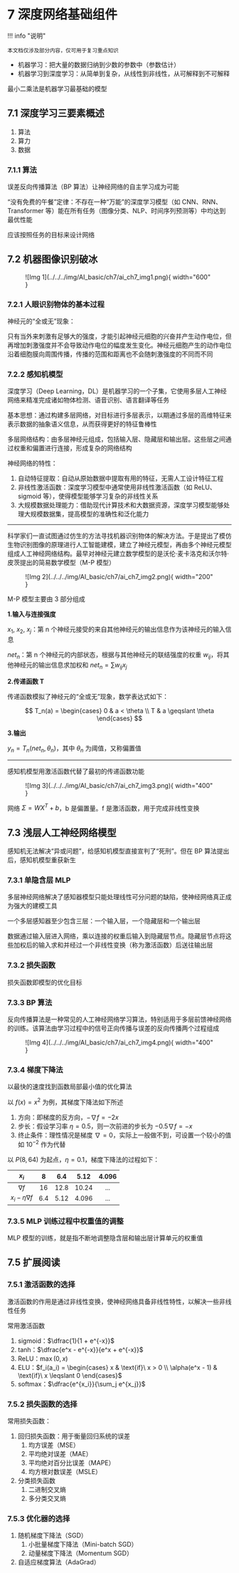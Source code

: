 # 7 深度网络基础组件

<!-- !!! tip "说明"

    本文档正在更新中…… -->

!!! info "说明"

    本文档仅涉及部分内容，仅可用于复习重点知识

- 机器学习：把大量的数据归纳到少数的参数中（参数估计）
- 机器学习到深度学习：从简单到复杂，从线性到非线性，从可解释到不可解释

最小二乘法是机器学习最基础的模型

## 7.1 深度学习三要素概述

1. 算法
2. 算力
3. 数据

### 7.1.1 算法

误差反向传播算法（BP 算法）让神经网络的自主学习成为可能

“没有免费的午餐”定律：不存在一种“万能”的深度学习模型（如 CNN、RNN、Transformer 等）能在所有任务（图像分类、NLP、时间序列预测等）中均达到最优性能

应该按照任务的目标来设计网络

## 7.2 机器图像识别破冰

<figure markdown="span">
  ![Img 1](../../../img/AI_basic/ch7/ai_ch7_img1.png){ width="600" }
</figure>

### 7.2.1 人眼识别物体的基本过程

神经元的“全或无”现象：

只有当外来刺激有足够大的强度，才能引起神经元细胞的兴奋并产生动作电位，但再增加刺激强度并不会导致动作电位的幅度发生变化。神经元细胞产生的动作电位沿着细胞膜向周围传播，传播的范围和距离也不会随刺激强度的不同而不同

### 7.2.2 感知机模型

深度学习（Deep Learning，DL）是机器学习的一个子集，它使用多层人工神经网络来精准完成诸如物体检测、语音识别、语言翻译等任务

基本思想：通过构建多层网络，对目标进行多层表示，以期通过多层的高维特征来表示数据的抽象语义信息，从而获得更好的特征鲁棒性

多层网络结构：由多层神经元组成，包括输入层、隐藏层和输出层。这些层之间通过权重和偏置进行连接，形成复杂的网络结构

神经网络的特性：

1. 自动特征提取：自动从原始数据中提取有用的特征，无需人工设计特征工程
2. 非线性激活函数：深度学习模型中通常使用非线性激活函数（如 ReLU、sigmoid 等），使得模型能够学习复杂的非线性关系
3. 大规模数据处理能力：借助现代计算技术和大数据资源，深度学习模型能够处理大规模数据集，提高模型的准确性和泛化能力

---

科学家们一直试图通过仿生的方法寻找机器识别物体的解决方法。于是提出了模仿生物识别图像的原理进行人工智能建模，建立了神经元模型，再由多个神经元模型组成人工神经网络结构。最早对神经元建立数学模型的是沃伦·麦卡洛克和沃尔特·皮茨提出的简易数学模型（M-P 模型）

<figure markdown="span">
  ![Img 2](../../../img/AI_basic/ch7/ai_ch7_img2.png){ width="200" }
</figure>

M-P 模型主要由 3 部分组成

**1.输入与连接强度**

$x_1,\ x_2,\ x_j$：第 n 个神经元接受的来自其他神经元的输出信息作为该神经元的输入信息

$net_n$：第 n 个神经元的内部状态，根据与其他神经元的联结强度的权重 $w_{ij}$，将其他神经元的输出信息求加权和 $net_n = \sum w_{ij}x_j$

**2.传递函数 T**

传递函数模拟了神经元的“全或无”现象，数学表达式如下：

$$
T_n(a) = \begin{cases}
    0 & a < \theta \\
    T & a \geqslant \theta
\end{cases}
$$

**3.输出**

$y_n = T_n(net_n, \theta_n)$，其中 $\theta_n$ 为阈值，又称偏置值

---

感知机模型用激活函数代替了最初的传递函数功能

<figure markdown="span">
  ![Img 3](../../../img/AI_basic/ch7/ai_ch7_img3.png){ width="400" }
</figure>

网络 $\Sigma = WX^T + b$，b 是偏置量。f 是激活函数，用于完成非线性变换

## 7.3 浅层人工神经网络模型

感知机无法解决“异或问题”，给感知机模型直接宣判了“死刑”。但在 BP 算法提出后，感知机模型重获新生

### 7.3.1 单隐含层 MLP

多层神经网络解决了感知器模型只能处理线性可分问题的缺陷，使神经网络真正成为强大的建模工具

一个多层感知器至少包含三层：一个输入层，一个隐藏层和一个输出层

数据通过输入层进入网络，乘以连接的权重后输入到隐藏层节点。隐藏层节点将这些加权后的输入求和并经过一个非线性变换（称为激活函数）后送往输出层

### 7.3.2 损失函数

损失函数即模型的优化目标

### 7.3.3 BP 算法

反向传播算法是一种常见的人工神经网络学习算法，特别适用于多层前馈神经网络的训练。该算法由学习过程中的信号正向传播与误差的反向传播两个过程组成

<figure markdown="span">
  ![Img 4](../../../img/AI_basic/ch7/ai_ch7_img4.png){ width="400" }
</figure>

### 7.3.4 梯度下降法

以最快的速度找到函数局部最小值的优化算法

以 $f(x) = x^2$ 为例，其梯度下降法如下所述

1. 方向：即梯度的反方向，$-\nabla f=-2x$
2. 步长：假设学习率 $\eta = 0.5$，则一次前进的步长为 $-0.5\nabla f = -x$
3. 终止条件：理性情况是梯度 $\nabla = 0$，实际上一般做不到，可设置一个较小的值如 $10^{-2}$ 作为代替

以 $P(8, 64)$ 为起点，$\eta = 0.1$，梯度下降法的过程如下：

| $x_i$ | 8 | 6.4 | 5.12 | 4.096 |
| :--: | :--: | :--: | :--: | :--: |
| $\nabla f$ | 16 | 12.8 | 10.24 | ... |
| $x_i - \eta \nabla f$ | 6.4 | 5.12 | 4.096 | ... |

### 7.3.5 MLP 训练过程中权重值的调整

MLP 模型的训练，就是指不断地调整隐含层和输出层计算单元的权重值

## 7.5 扩展阅读

### 7.5.1 激活函数的选择

激活函数的作用是通过非线性变换，使神经网络具备非线性特性，以解决一些非线性任务

常用激活函数

1. sigmoid：$\dfrac{1}{1 + e^{-x}}$
2. tanh：$\dfrac{e^x - e^{-x}}{e^x + e^{-x}}$
3. ReLU：$\max(0, x)$
4. ELU：$f_i(a_i) = \begin{cases}
    x & \text{if}\  x > 0 \\
    \alpha(e^x - 1) & \text{if}\  x \leqslant 0
\end{cases}$
5. softmax：$\dfrac{e^{x_i}}{\sum_j e^{x_j}}$

### 7.5.2 损失函数的选择

常用损失函数：

1. 回归损失函数：用于衡量回归系统的误差
      1. 均方误差（MSE）
      2. 平均绝对误差（MAE）
      3. 平均绝对百分比误差（MAPE）
      4. 均方根对数误差（MSLE）
2. 分类损失函数
      1. 二进制交叉熵
      2. 多分类交叉熵

### 7.5.3 优化器的选择

1. 随机梯度下降法（SGD）
      1. 小批量梯度下降法（Mini-batch SGD）
      2. 动量梯度下降法（Momentum SGD）
2. 自适应梯度算法（AdaGrad）